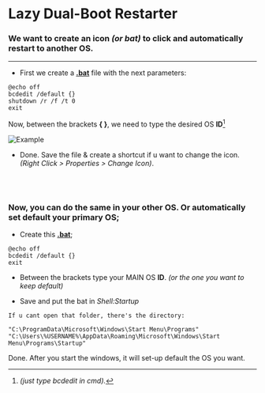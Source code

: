 # Lazy Dual-Boot Restarter
### We want to create an icon _(or bat)_ to click and automatically restart to another OS.
---

- First we create a **[.bat](https://github.com/gzmatte/Dual-Boot/releases/download/1/bat.bat)** file with the next parameters:

```
@echo off
bcdedit /default {}
shutdown /r /f /t 0
exit
```

Now, between the brackets **{ }**, we need to type the desired OS **ID**[^How]
[^How]: _(just type bcdedit in cmd)._

![Example](https://github.com/gzmatte/Dual-Boot/assets/117684932/04b9a821-99e3-4bb7-9242-3cf1bd5aec9d)

- Done. Save the file & create a shortcut if u want to change the icon. _(Right Click > Properties > Change Icon)_.

</br> 
</br> 

### Now, you can do the same in your other OS. Or automatically set default your primary OS;

- Create this **[.bat](https://github.com/gzmatte/Dual-Boot/releases/download/1/start-bcd.bat)**;
```
@echo off
bcdedit /default {}
exit
```

- Between the brackets type your MAIN OS **ID**. _(or the one you want to keep default)_

- Save and put the bat in _Shell:Startup_
   
```
If u cant open that folder, there's the directory:

"C:\ProgramData\Microsoft\Windows\Start Menu\Programs"
"C:\Users\%USERNAME%\AppData\Roaming\Microsoft\Windows\Start Menu\Programs\Startup"
```
Done. After you start the windows, it will set-up default the OS you want.
